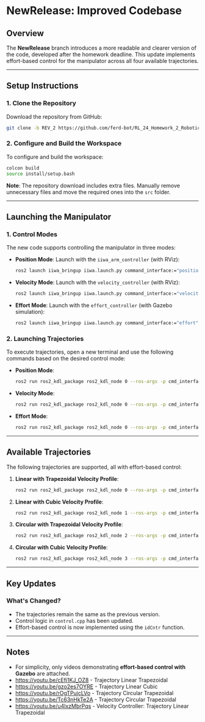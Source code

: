 # NewRelease: Improved Codebase

## Overview

The **NewRelease** branch introduces a more readable and clearer version of the code, developed after the homework deadline. This update implements effort-based control for the manipulator across all four available trajectories.

---

## Setup Instructions

### 1. Clone the Repository
Download the repository from GitHub:
```bash
git clone -b REV_2 https://github.com/ferd-bot/RL_24_Homework_2_Robotics.git
```

### 2. Configure and Build the Workspace
To configure and build the workspace:
```bash
colcon build
source install/setup.bash
```

**Note**: The repository download includes extra files. Manually remove unnecessary files and move the required ones into the `src` folder.

---

## Launching the Manipulator

### 1. Control Modes
The new code supports controlling the manipulator in three modes:

- **Position Mode**: 
  Launch with the `iiwa_arm_controller` (with RViz):
  ```bash
  ros2 launch iiwa_bringup iiwa.launch.py command_interface:="position" robot_controller:="iiwa_arm_controller"
  ```

- **Velocity Mode**: 
  Launch with the `velocity_controller` (with RViz):
  ```bash
  ros2 launch iiwa_bringup iiwa.launch.py command_interface:="velocity" robot_controller:="velocity_controller"
  ```

- **Effort Mode**: 
  Launch with the `effort_controller` (with Gazebo simulation):
  ```bash
  ros2 launch iiwa_bringup iiwa.launch.py command_interface:="effort" robot_controller:="effort_controller" use_sim:="true"
  ```

### 2. Launching Trajectories
To execute trajectories, open a new terminal and use the following commands based on the desired control mode:

- **Position Mode**:
  ```bash
  ros2 run ros2_kdl_package ros2_kdl_node 0 --ros-args -p cmd_interface:=position
  ```

- **Velocity Mode**:
  ```bash
  ros2 run ros2_kdl_package ros2_kdl_node 0 --ros-args -p cmd_interface:=velocity
  ```

- **Effort Mode**:
  ```bash
  ros2 run ros2_kdl_package ros2_kdl_node 0 --ros-args -p cmd_interface:=effort
  ```

---

## Available Trajectories

The following trajectories are supported, all with effort-based control:

1. **Linear with Trapezoidal Velocity Profile**:
   ```bash
   ros2 run ros2_kdl_package ros2_kdl_node 0 --ros-args -p cmd_interface:=effort
   ```

2. **Linear with Cubic Velocity Profile**:
   ```bash
   ros2 run ros2_kdl_package ros2_kdl_node 1 --ros-args -p cmd_interface:=effort
   ```

3. **Circular with Trapezoidal Velocity Profile**:
   ```bash
   ros2 run ros2_kdl_package ros2_kdl_node 2 --ros-args -p cmd_interface:=effort
   ```

4. **Circular with Cubic Velocity Profile**:
   ```bash
   ros2 run ros2_kdl_package ros2_kdl_node 3 --ros-args -p cmd_interface:=effort
   ```

---

## Key Updates

### What's Changed?
- The trajectories remain the same as the previous version.
- Control logic in `control.cpp` has been updated.
- Effort-based control is now implemented using the `idCntr` function.

---

## Notes

- For simplicity, only videos demonstrating **effort-based control with Gazebo** are attached.
- https://youtu.be/cEfi1KJ_OZ8 - Trajectory Linear Trapezoidal
- https://youtu.be/gzo2es7OYRE - Trajectory Linear Cubic
- https://youtu.be/rOgTPujcLVo - Trajectory Circular Trapezoidal
- https://youtu.be/Tc63nHkTe2A - Trajectory Circular Trapezoidal
- https://youtu.be/u4lxzMbrPqs - Velocity Controller: Trajectory Linear Trapezoidal
